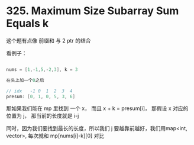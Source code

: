 # 325. Maximum Size Subarray Sum Equals k

这个题有点像 前缀和 与 2 ptr 的结合

看例子：

```cpp

nums = [1,-1,5,-2,3], k = 3

在头上加一个0之后

// idx   -1 0  1  2  3  4
presum: [0, 1, 0, 5, 3, 6]

```

那如果我们能在 mp 里找到 一个 x， 而且 x + k = presum[i]， 那假设 x 对应的位置为 j， 那当前的长度就是 i-j

同时，因为我们要找到最长的长度，所以我们 j 要越靠前越好，我们用map<int, vector<int>>, 每次就和 mp[nums[i]-k][0] 对比
